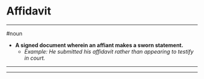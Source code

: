 # Affidavit
---
#noun
- **A signed document wherein an affiant makes a sworn statement.**
	- _Example: He submitted his affidavit rather than appearing to testify in court._
---
---
